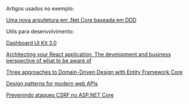 Artigos usados no exemplo: <br>

[Uma nova arquitetura em .Net Core baseada em DDD](https://medium.com/@alexalves_85598/criando-uma-api-em-net-core-baseado-na-arquitetura-ddd-2c6a409c686)<br>

Utils para desenvolvimento:<br>

[Dashboard UI Kit 3.0](https://janlosert.com/store/dashboard-ui-kit-3.html?urm_source=roman.medium#Header)<br>

[Architecting your React application. The development and business perspective of what to be aware of](https://blog.usejournal.com/architecting-your-react-application-5af9cd65a891)<br/>

[Three approaches to Domain-Driven Design with Entity Framework Core](https://www.thereformedprogrammer.net/three-approaches-to-domain-driven-design-with-entity-framework-core/)<br/>

[Design patterns for modern web APIs](https://blog.feathersjs.com/design-patterns-for-modern-web-apis-1f046635215)<br/>

[Prevenindo ataques CSRF no ASP.NET Core](https://www.eduardopires.net.br/2018/02/prevenindo-ataques-csrf-no-asp-net-core/)
